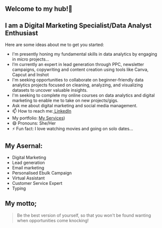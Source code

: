 ## Welcome to my hub!👋


## **I am a Digital Marketing Specialist/Data Analyst Enthusiast**

Here are some ideas about me to get you started:
-  I'm presently honing my fundamental skills in data analytics by engaging in micro projects... 
-  I’m currently an expert in lead generation through PPC, newsletter campaigns, copywriting and content creation using tools like Canva, Capcut and Inshot
-  I'm seeking opportunities to collaborate on beginner-friendly data analytics projects focused on cleaning, analyzing, and visualizing datasets to uncover valuable insights. 
- I'm seeking to complete my online courses on data analytics and digital marketing to enable me to take on new projects/gigs.
- Ask me about digital marketing and social media management.
- 📫 How to reach me:[ LinkedIn ](https://www.linkedin.com/in/chinenye-odenigbo-a32a7884?utm_source=share&utm_campaign=share_via&utm_content=profile&utm_medium=ios_app)
- My portfolio: [My Services](https://mainstack.me/jlhnetwork))
- 😄 Pronouns: She/Her
- ⚡ Fun fact: I love watching movies and going on solo dates...

## My Asernal:
- Digital Marketing
- Lead generation
- Email marketing
- Personalised Ebulk Campaign
- Virtual Assistant
- Customer Service Expert
- Typing

## My motto;
> Be the best version of yourself, so that you won't be found wanting when opportunities come knocking!
